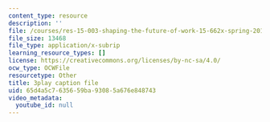 ```yaml
---
content_type: resource
description: ''
file: /courses/res-15-003-shaping-the-future-of-work-15-662x-spring-2016/65d4a5c7635659ba93085a676e848743_CUXbDB0bUU.vtt
file_size: 13468
file_type: application/x-subrip
learning_resource_types: []
license: https://creativecommons.org/licenses/by-nc-sa/4.0/
ocw_type: OCWFile
resourcetype: Other
title: 3play caption file
uid: 65d4a5c7-6356-59ba-9308-5a676e848743
video_metadata:
  youtube_id: null
---
```

